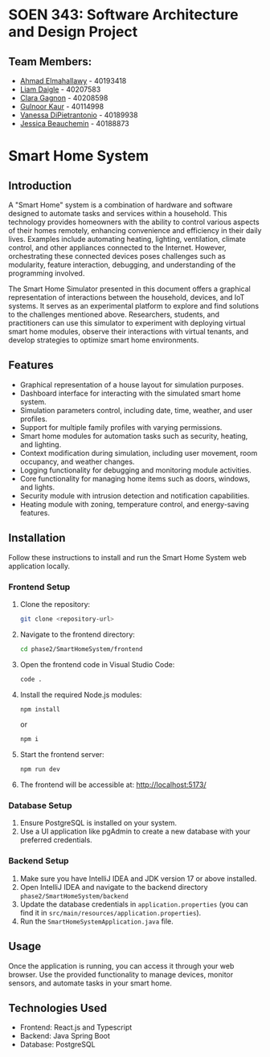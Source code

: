 # SOEN 343: Software Architecture and Design Project

## Team Members:
- [Ahmad Elmahallawy](https://github.com/Ahmad-Elmahallawy) - 40193418
- [Liam Daigle](https://github.com/LiamDaigle) - 40207583
- [Clara Gagnon](https://github.com/clarag02) - 40208598
- [Gulnoor Kaur](https://github.com/gul2223) - 40114998
- [Vanessa DiPietrantonio](https://github.com/vanessadp17) - 40189938
- [Jessica Beauchemin](https://github.com/JBeauche) - 40188873


# Smart Home System

## Introduction
A "Smart Home" system is a combination of hardware and software designed to automate tasks and services within a household. This technology provides homeowners with the ability to control various aspects of their homes remotely, enhancing convenience and efficiency in their daily lives. Examples include automating heating, lighting, ventilation, climate control, and other appliances connected to the Internet. However, orchestrating these connected devices poses challenges such as modularity, feature interaction, debugging, and understanding of the programming involved.

The Smart Home Simulator presented in this document offers a graphical representation of interactions between the household, devices, and IoT systems. It serves as an experimental platform to explore and find solutions to the challenges mentioned above. Researchers, students, and practitioners can use this simulator to experiment with deploying virtual smart home modules, observe their interactions with virtual tenants, and develop strategies to optimize smart home environments.

## Features
- Graphical representation of a house layout for simulation purposes.
- Dashboard interface for interacting with the simulated smart home system.
- Simulation parameters control, including date, time, weather, and user profiles.
- Support for multiple family profiles with varying permissions.
- Smart home modules for automation tasks such as security, heating, and lighting.
- Context modification during simulation, including user movement, room occupancy, and weather changes.
- Logging functionality for debugging and monitoring module activities.
- Core functionality for managing home items such as doors, windows, and lights.
- Security module with intrusion detection and notification capabilities.
- Heating module with zoning, temperature control, and energy-saving features.

## Installation
Follow these instructions to install and run the Smart Home System web application locally.

### Frontend Setup
1. Clone the repository:
    ```bash
    git clone <repository-url>
    ```
2. Navigate to the frontend directory:
    ```bash
    cd phase2/SmartHomeSystem/frontend
    ```
3. Open the frontend code in Visual Studio Code:
    ```bash
    code .
    ```
4. Install the required Node.js modules:
    ```bash
    npm install
    ```
   or
    ```bash
    npm i
    ```
5. Start the frontend server:
    ```bash
    npm run dev
    ```
6. The frontend will be accessible at: [http://localhost:5173/](http://localhost:5173/)

### Database Setup
1. Ensure PostgreSQL is installed on your system.
2. Use a UI application like pgAdmin to create a new database with your preferred credentials.

### Backend Setup
1. Make sure you have IntelliJ IDEA and JDK version 17 or above installed.
2. Open IntelliJ IDEA and navigate to the backend directory `phase2/SmartHomeSystem/backend`
3. Update the database credentials in `application.properties` (you can find it in `src/main/resources/application.properties`).
4. Run the `SmartHomeSystemApplication.java` file.

## Usage
Once the application is running, you can access it through your web browser. Use the provided functionality to manage devices, monitor sensors, and automate tasks in your smart home.

## Technologies Used
- Frontend: React.js and Typescript
- Backend: Java Spring Boot
- Database: PostgreSQL

